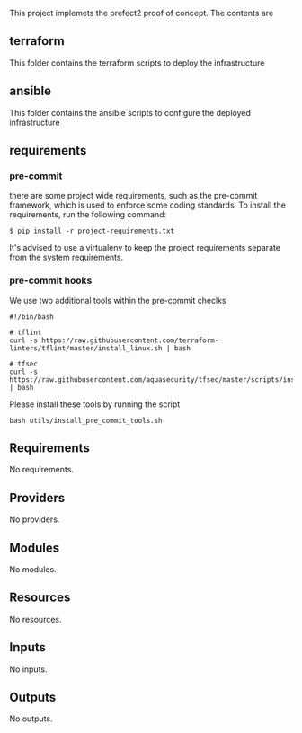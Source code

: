 This project implemets the prefect2 proof of concept. The contents are

## terraform
This folder contains the terraform scripts to deploy the infrastructure

## ansible
This folder contains the ansible scripts to configure the deployed infrastructure


## requirements

### pre-commit
there are some project wide requirements, such as the pre-commit framework, which is used to enforce some coding standards. To install the requirements, run the following command:

```
$ pip install -r project-requirements.txt
```

It's advised to use a virtualenv to keep the project requirements separate from the system requirements.

### pre-commit hooks
We use two additional tools within the pre-commit checlks

```
#!/bin/bash                                                                                                              
 
# tflint
curl -s https://raw.githubusercontent.com/terraform-linters/tflint/master/install_linux.sh | bash
 
# tfsec
curl -s https://raw.githubusercontent.com/aquasecurity/tfsec/master/scripts/install_linux.sh | bash
```

Please install these tools by running the script

```
bash utils/install_pre_commit_tools.sh
```


<!-- BEGIN_TF_DOCS -->
## Requirements

No requirements.

## Providers

No providers.

## Modules

No modules.

## Resources

No resources.

## Inputs

No inputs.

## Outputs

No outputs.
<!-- END_TF_DOCS -->